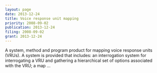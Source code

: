 ```yaml
---
layout: page
date: 2013-12-24
title: Voice response unit mapping
priority: 2008-09-02
publication: 2013-12-24
filing: 2008-09-02
grant: 2013-12-24
---
```

A system, method and program product for mapping voice response units (VRUs). A system is provided that includes: an interrogation system for interrogating a VRU and gathering a hierarchical set of options associated with the VRU; a map …